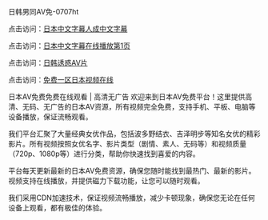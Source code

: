 
日韩男同AV免-0707ht


点击访问：<a href="https://tfda.pages.dev/">日本中文字幕人成中文字幕</a>

点击访问：<a href="https://bsdf-5f5.pages.dev/">日本中文字幕在线播放第1页</a>

点击访问：<a href="https://rtj-3zo.pages.dev/">日韩诱惑AV片</a>

点击访问：<a href="https://gfd-5xg.pages.dev/">免费一区日本视频在线</a>


日本AV免费免费在线观看 | 高清无广告
欢迎来到日本AV免费平台！这里提供高清、无码、无广告的日本AV资源，所有视频完全免费，支持手机、平板、电脑等设备播放，保证流畅观看。

我们平台汇聚了大量经典女优作品，包括波多野结衣、吉泽明步等知名女优的精彩影片。所有视频按照女优名字、影片类型（剧情、素人、无码等）和视频质量（720p、1080p等）进行分类，帮助你快速找到喜爱的内容。

平台每天更新最新的日本AV免费资源，确保您随时能找到最热门、最新的影片。视频支持在线播放，并提供磁力下载功能，让您可以随时观看。

我们采用CDN加速技术，保证视频流畅播放，减少卡顿现象，确保您无论在任何设备上观看，都有极佳的体验。

<span style="display:none;">[Canonical link](https://github.com/tromvia20250707/tromvia9 ）</span>
